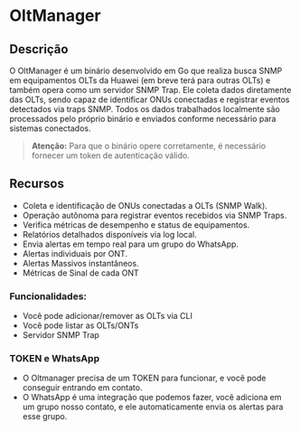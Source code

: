 # OltManager

## Descrição

O OltManager é um binário desenvolvido em Go que realiza busca SNMP em equipamentos OLTs da Huawei (em breve terá para outras OLTs) e também opera como um servidor SNMP Trap. Ele coleta dados diretamente das OLTs, sendo capaz de identificar ONUs conectadas e registrar eventos detectados via traps SNMP. Todos os dados trabalhados localmente são processados pelo próprio binário e enviados conforme necessário para sistemas conectados.

> **Atenção:** Para que o binário opere corretamente, é necessário fornecer um token de autenticação válido.

## Recursos

- Coleta e identificação de ONUs conectadas a OLTs (SNMP Walk).
- Operação autônoma para registrar eventos recebidos via SNMP Traps.
- Verifica métricas de desempenho e status de equipamentos.
- Relatórios detalhados disponíveis via log local.
- Envia alertas em tempo real para um grupo do WhatsApp.
- Alertas individuais por ONT.
- Alertas Massivos instantâneos.
- Métricas de Sinal de cada ONT
  
### Funcionalidades:

- Você pode adicionar/remover as OLTs via CLI
- Você pode listar as OLTs/ONTs
- Servidor SNMP Trap

### TOKEN e WhatsApp

- O Oltmanager precisa de um TOKEN para funcionar, e você pode conseguir entrando em contato.
- O WhatsApp é uma integração que podemos fazer, você adiciona em um grupo nosso contato, e ele automaticamente envia os alertas para esse grupo.
